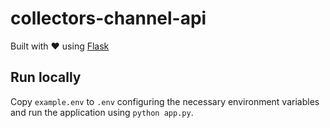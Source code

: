 # collectors-channel-api
Built with ❤️ using [Flask](https://flask.palletsprojects.com)


## Run locally
Copy ``example.env`` to ``.env`` configuring the necessary environment variables and run the application using ``python app.py``.
